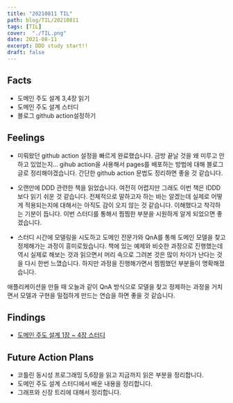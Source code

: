 ```yaml
---
title: "20210811 TIL"
path: blog/TIL/20210811
tags: [TIL]
cover:  "./TIL.png"
date: 2021-08-11
excerpt: DDD study start!!
draft: false
---
```


## Facts

* 도메인 주도 설계 3,4장 읽기 
* 도메인 주도 설계 스터디 
* 블로그 github action설정하기

## Feelings

* 미뤄왔던 github action 설정을 빠르게 완료했습니다. 금방 끝날 것을 왜 미루고 안하고 있었는지... gihub action을 사용해서 pages를 배포하는 방법에 대해 블로그 글로 정리해야겠습니다. 간단한 github action 문법도 정리하면 좋을 것 같습니다. 

* 오랜만에 DDD 관련한 책을 읽었습니다. 여전히 어렵지만 그래도 이번 책은 IDDD보다 읽기 쉬운 것 같습니다. 전체적으로 말하고자 하는 바는 알겠는데 실제로 어떻게 적용되는지에 대해서는 아직도 감이 오지 않는 것 같습니다. 이해했다고 착각하는 기분이 듭니다. 이번 스터디를 통해서 찜찜한 부분을 시원하게 알게 되었으면 좋겠습니다.

* 스터디 시간에 모델링을 시도하고 도메인 전문가와 QnA를 통해 도메인 모델을 찾고 정제해가는 과정이 흥미로웠습니다. 책에 있는 예제와 비슷한 과정으로 진행했는데 역시 실제로 해보는 것과 읽으면서 머리 속으로 그려본 것은 많이 차이가 난다는 것을 다시 한번 느꼈습니다. 하지만 과정을 진행해가면서 찜찜했던 부분들이 명확해졌습니다. 

애플리케이션을 만들 때 오늘과 같이 QnA 방식으로 모델을 찾고 정제하는 과정을 거치면서 모델과 구현을 밀접하게 만드는 연습을 하면 좋을 것 같습니다. 

## Findings

* [도메인 주도 설계 1장 ~ 4장 스터디](http://hyejineee.github.io/blog/Reading/DDD1)


## Future Action Plans

* 코틀린 동시성 프로그래밍 5,6장을 읽고 지금까지 읽은 부분을 정리합니다. 
* 도메인 주도 설계 스터디에서 배운 내용을 정리합니다.
* 그래프와 신장 트리에 대해서 정리합니다. 


